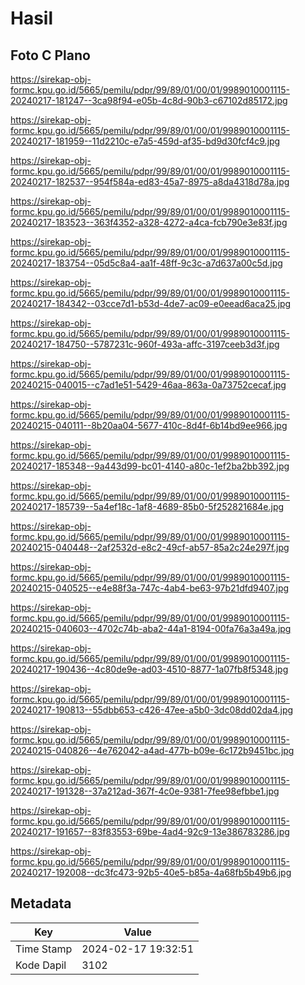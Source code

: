 # Hasil

## Foto C Plano

https://sirekap-obj-formc.kpu.go.id/5665/pemilu/pdpr/99/89/01/00/01/9989010001115-20240217-181247--3ca98f94-e05b-4c8d-90b3-c67102d85172.jpg

https://sirekap-obj-formc.kpu.go.id/5665/pemilu/pdpr/99/89/01/00/01/9989010001115-20240217-181959--11d2210c-e7a5-459d-af35-bd9d30fcf4c9.jpg

https://sirekap-obj-formc.kpu.go.id/5665/pemilu/pdpr/99/89/01/00/01/9989010001115-20240217-182537--954f584a-ed83-45a7-8975-a8da4318d78a.jpg

https://sirekap-obj-formc.kpu.go.id/5665/pemilu/pdpr/99/89/01/00/01/9989010001115-20240217-183523--363f4352-a328-4272-a4ca-fcb790e3e83f.jpg

https://sirekap-obj-formc.kpu.go.id/5665/pemilu/pdpr/99/89/01/00/01/9989010001115-20240217-183754--05d5c8a4-aa1f-48ff-9c3c-a7d637a00c5d.jpg

https://sirekap-obj-formc.kpu.go.id/5665/pemilu/pdpr/99/89/01/00/01/9989010001115-20240217-184342--03cce7d1-b53d-4de7-ac09-e0eead6aca25.jpg

https://sirekap-obj-formc.kpu.go.id/5665/pemilu/pdpr/99/89/01/00/01/9989010001115-20240217-184750--5787231c-960f-493a-affc-3197ceeb3d3f.jpg

https://sirekap-obj-formc.kpu.go.id/5665/pemilu/pdpr/99/89/01/00/01/9989010001115-20240215-040015--c7ad1e51-5429-46aa-863a-0a73752cecaf.jpg

https://sirekap-obj-formc.kpu.go.id/5665/pemilu/pdpr/99/89/01/00/01/9989010001115-20240215-040111--8b20aa04-5677-410c-8d4f-6b14bd9ee966.jpg

https://sirekap-obj-formc.kpu.go.id/5665/pemilu/pdpr/99/89/01/00/01/9989010001115-20240217-185348--9a443d99-bc01-4140-a80c-1ef2ba2bb392.jpg

https://sirekap-obj-formc.kpu.go.id/5665/pemilu/pdpr/99/89/01/00/01/9989010001115-20240217-185739--5a4ef18c-1af8-4689-85b0-5f252821684e.jpg

https://sirekap-obj-formc.kpu.go.id/5665/pemilu/pdpr/99/89/01/00/01/9989010001115-20240215-040448--2af2532d-e8c2-49cf-ab57-85a2c24e297f.jpg

https://sirekap-obj-formc.kpu.go.id/5665/pemilu/pdpr/99/89/01/00/01/9989010001115-20240215-040525--e4e88f3a-747c-4ab4-be63-97b21dfd9407.jpg

https://sirekap-obj-formc.kpu.go.id/5665/pemilu/pdpr/99/89/01/00/01/9989010001115-20240215-040603--4702c74b-aba2-44a1-8194-00fa76a3a49a.jpg

https://sirekap-obj-formc.kpu.go.id/5665/pemilu/pdpr/99/89/01/00/01/9989010001115-20240217-190436--4c80de9e-ad03-4510-8877-1a07fb8f5348.jpg

https://sirekap-obj-formc.kpu.go.id/5665/pemilu/pdpr/99/89/01/00/01/9989010001115-20240217-190813--55dbb653-c426-47ee-a5b0-3dc08dd02da4.jpg

https://sirekap-obj-formc.kpu.go.id/5665/pemilu/pdpr/99/89/01/00/01/9989010001115-20240215-040826--4e762042-a4ad-477b-b09e-6c172b9451bc.jpg

https://sirekap-obj-formc.kpu.go.id/5665/pemilu/pdpr/99/89/01/00/01/9989010001115-20240217-191328--37a212ad-367f-4c0e-9381-7fee98efbbe1.jpg

https://sirekap-obj-formc.kpu.go.id/5665/pemilu/pdpr/99/89/01/00/01/9989010001115-20240217-191657--83f83553-69be-4ad4-92c9-13e386783286.jpg

https://sirekap-obj-formc.kpu.go.id/5665/pemilu/pdpr/99/89/01/00/01/9989010001115-20240217-192008--dc3fc473-92b5-40e5-b85a-4a68fb5b49b6.jpg


## Metadata

| Key        | Value               |
| ---------- | ------------------- |
| Time Stamp | 2024-02-17 19:32:51 |
| Kode Dapil | 3102                |



